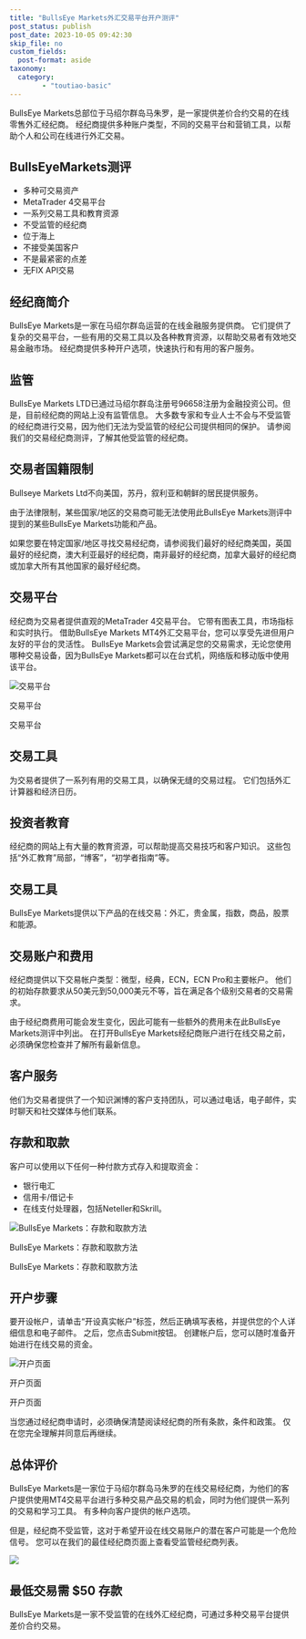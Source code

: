 ```yaml
---
title: "BullsEye Markets外汇交易平台开户测评"
post_status: publish
post_date: 2023-10-05 09:42:30
skip_file: no
custom_fields: 
  post-format: aside
taxonomy:
  category:
        - "toutiao-basic"
---
```


BullsEye Markets总部位于马绍尔群岛马朱罗，是一家提供差价合约交易的在线零售外汇经纪商。 经纪商提供多种账户类型，不同的交易平台和营销工具，以帮助个人和公司在线进行外汇交易。

## BullsEyeMarkets测评

- 多种可交易资产
- MetaTrader 4交易平台
- 一系列交易工具和教育资源
- 不受监管的经纪商
- 位于海上
- 不接受美国客户
- 不是最紧密的点差
- 无FIX API交易

## 经纪商简介

BullsEye Markets是一家在马绍尔群岛运营的在线金融服务提供商。 它们提供了复杂的交易平台，一些有用的交易工具以及各种教育资源，以帮助交易者有效地交易金融市场。 经纪商提供多种开户选项，快速执行和有用的客户服务。

## 监管

BullsEye Markets LTD已通过马绍尔群岛注册号96658注册为金融投资公司。但是，目前经纪商的网站上没有监管信息。 大多数专家和专业人士不会与不受监管的经纪商进行交易，因为他们无法为受监管的经纪公司提供相同的保护。 请参阅我们的交易经纪商测评，了解其他受监管的经纪商。

## 交易者国籍限制

Bullseye Markets Ltd不向美国，苏丹，叙利亚和朝鲜的居民提供服务。

由于法律限制，某些国家/地区的交易商可能无法使用此BullsEye Markets测评中提到的某些BullsEye Markets功能和产品。

如果您要在特定国家/地区寻找交易经纪商，请参阅我们最好的经纪商美国，英国最好的经纪商，澳大利亚最好的经纪商，南非最好的经纪商，加拿大最好的经纪商或加拿大所有其他国家的最好经纪商。

## 交易平台

经纪商为交易者提供直观的MetaTrader 4交易平台。 它带有图表工具，市场指标和实时执行。 借助BullsEye Markets MT4外汇交易平台，您可以享受先进但用户友好的平台的灵活性。 BullsEye Markets会尝试满足您的交易需求，无论您使用哪种交易设备，因为BullsEye Markets都可以在台式机，网络版和移动版中使用该平台。

![交易平台](https://cdn.fendou.la/funstoutiao/2020/11/BullsEye-Markets-Review-Trading-Platform.jpg "交易平台")

交易平台

交易平台

## 交易工具

为交易者提供了一系列有用的交易工具，以确保无缝的交易过程。 它们包括外汇计算器和经济日历。

## 投资者教育

经纪商的网站上有大量的教育资源，可以帮助提高交易技巧和客户知识。 这些包括“外汇教育”局部，“博客”，“初学者指南”等。

## 交易工具

BullsEye Markets提供以下产品的在线交易：外汇，贵金属，指数，商品，股票和能源。

## 交易账户和费用

经纪商提供以下交易帐户类型：微型，经典，ECN，ECN Pro和主要帐户。 他们的初始存款要求从50美元到50,000美元不等，旨在满足各个级别交易者的交易需求。

由于经纪商费用可能会发生变化，因此可能有一些额外的费用未在此BullsEye Markets测评中列出。 在打开BullsEye Markets经纪商账户进行在线交易之前，必须确保您检查并了解所有最新信息。

## 客户服务

他们为交易者提供了一个知识渊博的客户支持团队，可以通过电话，电子邮件，实时聊天和社交媒体与他们联系。

## 存款和取款

客户可以使用以下任何一种付款方式存入和提取资金：

- 银行电汇
- 信用卡/借记卡
- 在线支付处理器，包括Neteller和Skrill。

![BullsEye Markets：存款和取款方法](https://cdn.fendou.la/funstoutiao/2020/11/BullsEye-Markets-Review-Deposit-and-Withdrawal-Methods-1024x130.jpg "BullsEye Markets：存款和取款方法")

BullsEye Markets：存款和取款方法

BullsEye Markets：存款和取款方法

## 开户步骤

要开设帐户，请单击“开设真实帐户”标签，然后正确填写表格，并提供您的个人详细信息和电子邮件。 之后，您点击Submit按钮。 创建帐户后，您可以随时准备开始进行在线交易的资金。

![开户页面](https://cdn.fendou.la/funstoutiao/2020/11/BullsEye-Markets-Review-Account-Opening-Page-242x1024.jpg "开户页面")

开户页面

开户页面

当您通过经纪商申请时，必须确保清楚阅读经纪商的所有条款，条件和政策。 仅在您完全理解并同意后再继续。

## 总体评价

BullsEye Markets是一家位于马绍尔群岛马朱罗的在线交易经纪商，为他们的客户提供使用MT4交易平台进行多种交易产品交易的机会，同时为他们提供一系列的交易和学习工具。 有多种向客户提供的帐户选项。

但是，经纪商不受监管，这对于希望开设在线交易账户的潜在客户可能是一个危险信号。 您可以在我们的最佳经纪商页面上查看受监管经纪商列表。

![](https://cdn.fendou.la/funstoutiao/2020/11/BullsEye-Markets-Logo.png)

## 最低交易需 **$50** 存款

BullsEye Markets是一家不受监管的在线外汇经纪商，可通过多种交易平台提供差价合约交易。
